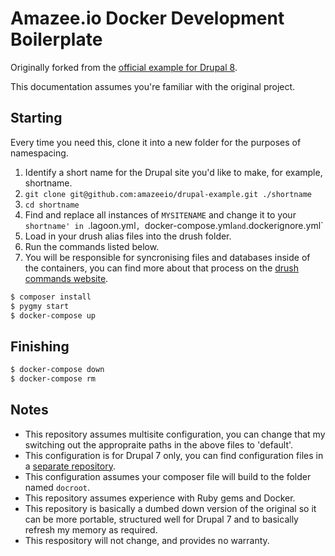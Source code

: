 # Amazee.io Docker Development Boilerplate

Originally forked from the [official example for Drupal 8](https://github.com/amazeeio/drupal-example).

This documentation assumes you're familiar with the original project.

## Starting

Every time you need this, clone it into a new folder for the purposes of namespacing.

  1. Identify a short name for the Drupal site you'd like to make, for example, shortname.
  2. `git clone git@github.com:amazeeio/drupal-example.git ./shortname`
  3. `cd shortname`
  4. Find and replace all instances of `MYSITENAME` and change it to your `shortname' in `.lagoon.yml`, `docker-compose.yml` and `.dockerignore.yml`
  5. Load in your drush alias files into the drush folder.
  6. Run the commands listed below.
  7. You will be responsible for syncronising files and databases inside of the containers, you can find more about that process on the [drush commands website](https://drushcommands.com/).

```sh
$ composer install
$ pygmy start
$ docker-compose up
```

## Finishing

```sh
$ docker-compose down
$ docker-compose rm
```

## Notes

* This repository assumes multisite configuration, you can change that my switching out the appropraite paths in the above files to 'default'.
* This configuration is for Drupal 7 only, you can find configuration files in a [separate repository](https://github.com/fubarhouse/drupal-setting-files).
* This configuration assumes your composer file will build to the folder named `docroot`.
* This repository assumes experience with Ruby gems and Docker.
* This repository is basically a dumbed down version of the original so it can be more portable, structured well for Drupal 7 and to basically refresh my memory as required.
* This respository will not change, and provides no warranty.
